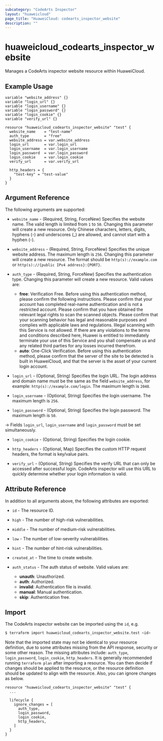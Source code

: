 ```yaml
---
subcategory: "CodeArts Inspector"
layout: "huaweicloud"
page_title: "HuaweiCloud: codearts_inspector_website"
description: ""
---
```


# huaweicloud_codearts_inspector_website

Manages a CodeArts inspector website resource within HuaweiCloud.

## Example Usage

```hcl
variable "website_address" {}
variable "login_url" {}
variable "login_username" {}
variable "login_password" {}
variable "login_cookie" {}
variable "verify_url" {}

resource "huaweicloud_codearts_inspector_website" "test" {
  website_name    = "test-name"
  auth_type       = "free"
  website_address = var.website_address
  login_url       = var.login_url
  login_username  = var.login_username
  login_password  = var.login_password
  login_cookie    = var.login_cookie
  verify_url      = var.verify_url

  http_headers = {
    "test-key" = "test-value"
  }  
}
```

## Argument Reference

The following arguments are supported:

* `website_name` - (Required, String, ForceNew) Specifies the website name. The valid length is limited from `1` to `50`.
  Changing this parameter will create a new resource. Only Chinese characters, letters, digits, hyphens (-) and
  underscores (_) are allowed, and cannot start with a hyphen (-).

* `website_address` - (Required, String, ForceNew) Specifies the unique website address. The maximum length is `256`.
  Changing this parameter will create a new resource.
  The format should be `http(s)://example.com` or `http(s)://{public IPv4 address}:{PORT}`.

* `auth_type` - (Required, String, ForceNew) Specifies the authentication type. Changing this parameter will create a
  new resource. Valid values are:
  + **free**: Verification Free. Before using this authentication method, please confirm the following instructions.
  Please confirm that your account has completed real-name authentication and is not a restricted account. Please confirm
  that you have obtained the relevant legal rights to scan the scanned objects. Please confirm that your scanning behavior
  has legal and reasonable purposes and complies with applicable laws and regulations. Illegal scanning with this Service
  is not allowed. If there are any violations to the terms and conditions described here, Huawei is entitled to immediately
  terminate your use of this Service and you shall compensate us and any related third parties for any losses incurred therefrom.
  + **auto**: One-Click Verification. Before using this authentication method, please confirm that the server of the site
  to be detected is built in HuaweiCloud, and that the server is the asset of your current login account.

* `login_url` - (Optional, String) Specifies the login URL. The login address and domain name must be the same as the field
  `website_address`, for example: `http(s)://example.com/login`. The maximum length is `2048`.

* `login_username` - (Optional, String) Specifies the login username. The maximum length is `256`.

* `login_password` - (Optional, String) Specifies the login password. The maximum length is `50`.

-> Fields `login_url`, `login_username` and `login_password` must be set simultaneously.

* `login_cookie` - (Optional, String) Specifies the login cookie.

* `http_headers` - (Optional, Map) Specifies the custom HTTP request headers, the format is key/value pairs.

* `verify_url` - (Optional, String) Specifies the verify URL that can only be accessed after successful login.
  CodeArts inspector will use this URL to quickly determine whether your login information is valid.

## Attribute Reference

In addition to all arguments above, the following attributes are exported:

* `id` - The resource ID.

* `high` - The number of high-risk vulnerabilities.

* `middle` - The number of medium-risk vulnerabilities.

* `low` - The number of low-severity vulnerabilities.

* `hint` - The number of hint-risk vulnerabilities.

* `created_at` - The time to create website.

* `auth_status` - The auth status of website. Valid values are:
  + **unauth**: Unauthorized.
  + **auth**: Authorized.
  + **invalid**: Authentication file is invalid.
  + **manual**: Manual authentication.
  + **skip**: Authentication free.

## Import

The CodeArts inspector website can be imported using the `id`, e.g.

```bash
$ terraform import huaweicloud_codearts_inspector_website.test <id>
```

Note that the imported state may not be identical to your resource definition, due to some attributes missing from the
API response, security or some other reason. The missing attributes include: `auth_type`, `login_password`, `login_cookie`,
`http_headers`. It is generally recommended running `terraform plan` after importing a resource.
You can then decide if changes should be applied to the resource, or the resource definition should be updated to align
with the resource. Also, you can ignore changes as below.

```hcl
resource "huaweicloud_codearts_inspector_website" "test" {
  ...
  
  lifecycle {
    ignore_changes = [
      auth_type,
      login_password,
      login_cookie,
      http_headers,
    ]
  }
}
```
